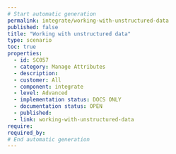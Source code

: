 ```yaml
---
# Start automatic generation
permalink: integrate/working-with-unstructured-data
published: false
title: "Working with unstructured data"
type: scenario
toc: true
properties:
  - id: SC057
  - category: Manage Attributes
  - description:
  - customer: All
  - component: integrate
  - level: Advanced
  - implementation status: DOCS ONLY
  - documentation status: OPEN
  - published:
  - link: working-with-unstructured-data
require:
required_by:
# End automatic generation
---
```

